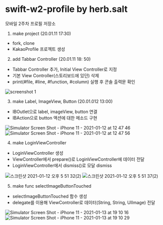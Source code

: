 # swift-w2-profile by herb.salt
모바일 2주차 프로필 저장소

1. make project (20.01.11 17:30)
 - fork, clone
 - KakaoProfile 프로젝트 생성
 
 2. add Tabbar Controller (20.01.11 18: 50)
- Tabbar Controller 추가, Initial View Controller로 지정
- 기본 View Controller(스토리보드에 있던) 삭제
- print(#file, #line, #function, #column) 실행 후 콘솔 출력문 확인

![screenshot 1](https://user-images.githubusercontent.com/28801805/104168650-b7e86400-5441-11eb-910e-5b0e592775ab.png)

3. make Label, ImageView, Button (20.01.012 13:00)
-  IBOutlet으로 label, imageView, button 연결
- IBAction으로 button 액션에 대한 메소드 구현

![Simulator Screen Shot - iPhone 11 - 2021-01-12 at 12 47 46](https://user-images.githubusercontent.com/28801805/104267394-e3685e80-54d4-11eb-876c-e25d04e6a1e2.png)
![Simulator Screen Shot - iPhone 11 - 2021-01-12 at 12 47 56](https://user-images.githubusercontent.com/28801805/104267396-e400f500-54d4-11eb-9f83-c330ec115861.png)

4. make LoginViewController
- LoginViewController 생성
- ViewController에서 prepare()로 LoginViewController에 데이터 전달
- LoginViewController에서 dismiss()로 모달 dismiss

![스크린샷 2021-01-12 오후 5 51 32(2)](https://user-images.githubusercontent.com/28801805/104291495-f09a4300-54fe-11eb-807b-d4bb08fc4c30.png)
![스크린샷 2021-01-12 오후 5 51 37(2)](https://user-images.githubusercontent.com/28801805/104291507-f2fc9d00-54fe-11eb-9a4e-3d3898eddd58.png)

5. make func selectImageButtonTouched
- selectImageButtonTouched 함수 생성
- delegate를 이용해 ViewController로 데이터(String, String, UIImage) 전달

![Simulator Screen Shot - iPhone 11 - 2021-01-13 at 19 10 16](https://user-images.githubusercontent.com/28801805/104438485-6374ee00-55d3-11eb-8d4e-22fba81f61c6.png)
![Simulator Screen Shot - iPhone 11 - 2021-01-13 at 19 10 29](https://user-images.githubusercontent.com/28801805/104438486-64a61b00-55d3-11eb-96fc-f0874d72ab59.png)
